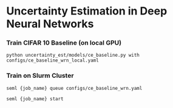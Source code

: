 # Uncertainty Estimation in Deep Neural Networks

### Train CIFAR 10 Baseline (on local GPU)
```
python uncertainty_est/models/ce_baseline.py with configs/ce_baseline_wrn_local.yaml
```

### Train on Slurm Cluster
```
seml {job_name} queue configs/ce_baseline_wrn.yaml
```

```
seml {job_name} start
```
